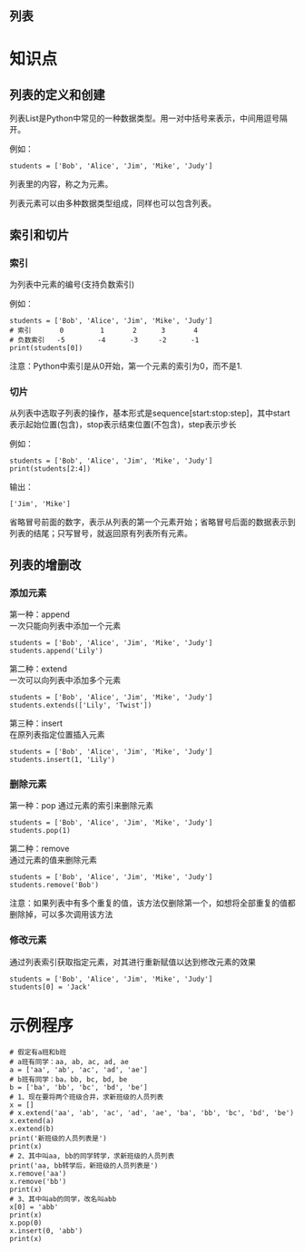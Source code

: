 列表
----

# 知识点

## 列表的定义和创建

列表List是Python中常见的一种数据类型。用一对中括号来表示，中间用逗号隔开。

例如：
```
students = ['Bob', 'Alice', 'Jim', 'Mike', 'Judy']
```

列表里的内容，称之为元素。

列表元素可以由多种数据类型组成，同样也可以包含列表。

## 索引和切片

### 索引

为列表中元素的编号(支持负数索引)

例如：
```
students = ['Bob', 'Alice', 'Jim', 'Mike', 'Judy']
# 索引       0         1       2      3       4
# 负数索引   -5        -4      -3     -2      -1
print(students[0])
```

注意：Python中索引是从0开始，第一个元素的索引为0，而不是1.

### 切片

从列表中选取子列表的操作，基本形式是sequence[start:stop:step]，其中start表示起始位置(包含)，stop表示结束位置(不包含)，step表示步长

例如：

```
students = ['Bob', 'Alice', 'Jim', 'Mike', 'Judy']
print(students[2:4])
```

输出：
 
```
['Jim', 'Mike']
```

省略冒号前面的数字，表示从列表的第一个元素开始；省略冒号后面的数据表示到列表的结尾；只写冒号，就返回原有列表所有元素。

## 列表的增删改

### 添加元素

第一种：append   
一次只能向列表中添加一个元素

```
students = ['Bob', 'Alice', 'Jim', 'Mike', 'Judy']
students.append('Lily')
```

第二种：extend   
一次可以向列表中添加多个元素

```
students = ['Bob', 'Alice', 'Jim', 'Mike', 'Judy']
students.extends(['Lily', 'Twist'])
```

第三种：insert   
在原列表指定位置插入元素

```
students = ['Bob', 'Alice', 'Jim', 'Mike', 'Judy']
students.insert(1, 'Lily')
```

### 删除元素

第一种：pop
通过元素的索引来删除元素

```
students = ['Bob', 'Alice', 'Jim', 'Mike', 'Judy']
students.pop(1)
```

第二种：remove    
通过元素的值来删除元素

```
students = ['Bob', 'Alice', 'Jim', 'Mike', 'Judy']
students.remove('Bob')
```

注意：如果列表中有多个重复的值，该方法仅删除第一个，如想将全部重复的值都删除掉，可以多次调用该方法

### 修改元素

通过列表索引获取指定元素，对其进行重新赋值以达到修改元素的效果

```
students = ['Bob', 'Alice', 'Jim', 'Mike', 'Judy']
students[0] = 'Jack'
```

# 示例程序

```
# 假定有a班和b班
# a班有同学：aa, ab, ac, ad, ae
a = ['aa', 'ab', 'ac', 'ad', 'ae']
# b班有同学：ba，bb, bc, bd, be
b = ['ba', 'bb', 'bc', 'bd', 'be']
# 1、现在要将两个班级合并，求新班级的人员列表
x = []
# x.extend('aa', 'ab', 'ac', 'ad', 'ae', 'ba', 'bb', 'bc', 'bd', 'be')
x.extend(a)
x.extend(b)
print('新班级的人员列表是')
print(x)
# 2、其中叫aa, bb的同学转学，求新班级的人员列表
print('aa, bb转学后，新班级的人员列表是')
x.remove('aa')
x.remove('bb')
print(x)
# 3、其中叫ab的同学，改名叫abb
x[0] = 'abb'
print(x)
x.pop(0)
x.insert(0, 'abb')
print(x)
```
